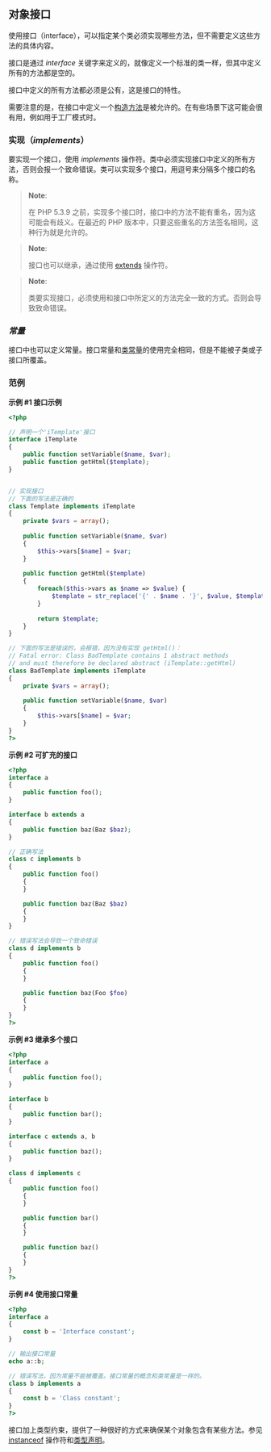 对象接口
--------

使用接口（interface），可以指定某个类必须实现哪些方法，但不需要定义这些方法的具体内容。

接口是通过 *interface*
关键字来定义的，就像定义一个标准的类一样，但其中定义所有的方法都是空的。

接口中定义的所有方法都必须是公有，这是接口的特性。

需要注意的是，在接口中定义一个<a href="/language/oop5/decon.html#language.oop5.decon.constructor" class="link">构造方法</a>是被允许的。在有些场景下这可能会很有用，例如用于工厂模式时。

### 实现（*implements*）

要实现一个接口，使用 *implements*
操作符。类中必须实现接口中定义的所有方法，否则会报一个致命错误。类可以实现多个接口，用逗号来分隔多个接口的名称。

> **Note**:
>
> 在 PHP 5.3.9
> 之前，实现多个接口时，接口中的方法不能有重名，因为这可能会有歧义。在最近的
> PHP 版本中，只要这些重名的方法签名相同，这种行为就是允许的。

> **Note**:
>
> 接口也可以继承，通过使用
> <a href="/language/oop5/inheritance.html" class="link">extends</a>
> 操作符。

> **Note**:
>
> 类要实现接口，必须使用和接口中所定义的方法完全一致的方式。否则会导致致命错误。

### *常量*

接口中也可以定义常量。接口常量和<a href="/language/oop5/constants.html" class="link">类常量</a>的使用完全相同，但是不能被子类或子接口所覆盖。

### 范例

**示例 \#1 接口示例**

``` php
<?php

// 声明一个'iTemplate'接口
interface iTemplate
{
    public function setVariable($name, $var);
    public function getHtml($template);
}


// 实现接口
// 下面的写法是正确的
class Template implements iTemplate
{
    private $vars = array();
  
    public function setVariable($name, $var)
    {
        $this->vars[$name] = $var;
    }
  
    public function getHtml($template)
    {
        foreach($this->vars as $name => $value) {
            $template = str_replace('{' . $name . '}', $value, $template);
        }
 
        return $template;
    }
}

// 下面的写法是错误的，会报错，因为没有实现 getHtml()：
// Fatal error: Class BadTemplate contains 1 abstract methods
// and must therefore be declared abstract (iTemplate::getHtml)
class BadTemplate implements iTemplate
{
    private $vars = array();
  
    public function setVariable($name, $var)
    {
        $this->vars[$name] = $var;
    }
}
?>
```

**示例 \#2 可扩充的接口**

``` php
<?php
interface a
{
    public function foo();
}

interface b extends a
{
    public function baz(Baz $baz);
}

// 正确写法
class c implements b
{
    public function foo()
    {
    }

    public function baz(Baz $baz)
    {
    }
}

// 错误写法会导致一个致命错误
class d implements b
{
    public function foo()
    {
    }

    public function baz(Foo $foo)
    {
    }
}
?>
```

**示例 \#3 继承多个接口**

``` php
<?php
interface a
{
    public function foo();
}

interface b
{
    public function bar();
}

interface c extends a, b
{
    public function baz();
}

class d implements c
{
    public function foo()
    {
    }

    public function bar()
    {
    }

    public function baz()
    {
    }
}
?>
```

**示例 \#4 使用接口常量**

``` php
<?php
interface a
{
    const b = 'Interface constant';
}

// 输出接口常量
echo a::b;

// 错误写法，因为常量不能被覆盖。接口常量的概念和类常量是一样的。
class b implements a
{
    const b = 'Class constant';
}
?>
```

接口加上类型约束，提供了一种很好的方式来确保某个对象包含有某些方法。参见
<a href="/language/operators/type.html" class="link">instanceof</a>
操作符和<a href="/language/types/declarations.html" class="link">类型声明</a>。
